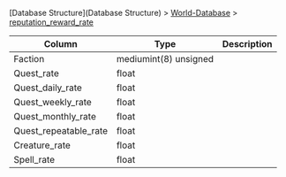 [Database Structure](Database Structure) > [World-Database](World-Database) > [reputation_reward_rate](reputation_reward_rate)

Column | Type | Description
--- | --- | ---
Faction | mediumint(8) unsigned | 
Quest_rate | float | 
Quest_daily_rate | float | 
Quest_weekly_rate | float | 
Quest_monthly_rate | float | 
Quest_repeatable_rate | float | 
Creature_rate | float | 
Spell_rate | float | 
